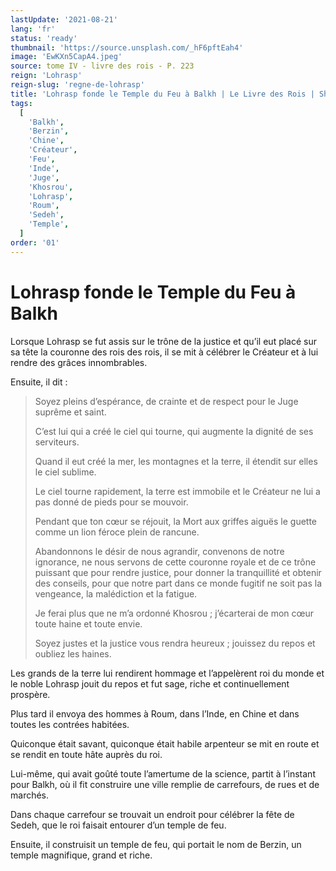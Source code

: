 ```yaml
---
lastUpdate: '2021-08-21'
lang: 'fr'
status: 'ready'
thumbnail: 'https://source.unsplash.com/_hF6pftEah4'
image: 'EwKXn5CapA4.jpeg'
source: tome IV - livre des rois - P. 223
reign: 'Lohrasp'
reign-slug: 'regne-de-lohrasp'
title: 'Lohrasp fonde le Temple du Feu à Balkh | Le Livre des Rois | Shâhnâmeh'
tags:
  [
    'Balkh',
    'Berzin',
    'Chine',
    'Créateur',
    'Feu',
    'Inde',
    'Juge',
    'Khosrou',
    'Lohrasp',
    'Roum',
    'Sedeh',
    'Temple',
  ]
order: '01'
---
```


<!-- LTeX: language=fr -->

# Lohrasp fonde le Temple du Feu à Balkh

Lorsque Lohrasp se fut assis sur le trône de la justice et qu’il eut placé sur sa tête la couronne des rois des rois, il se mit à célébrer le Créateur et à lui rendre des grâces innombrables.

Ensuite, il dit :

> Soyez pleins d’espérance, de crainte et de respect pour le Juge suprême et saint.
>
> C’est lui qui a créé le ciel qui tourne, qui augmente la dignité de ses serviteurs.
>
> Quand il eut créé la mer, les montagnes et la terre, il étendit sur elles le ciel sublime.
>
> Le ciel tourne rapidement, la terre est immobile et le Créateur ne lui a pas donné de pieds pour se mouvoir.
>
> Pendant que ton cœur se réjouit, la Mort aux griffes aiguës le guette comme un lion féroce plein de rancune.
>
> Abandonnons le désir de nous agrandir, convenons de notre ignorance, ne nous servons de cette couronne royale et de ce trône puissant que pour rendre justice, pour donner la tranquillité et obtenir des conseils, pour que notre part dans ce monde fugitif ne soit pas la vengeance, la malédiction et la fatigue.
>
> Je ferai plus que ne m’a ordonné Khosrou ; j’écarterai de mon cœur toute haine et toute envie.
>
> Soyez justes et la justice vous rendra heureux ; jouissez du repos et oubliez les haines.

Les grands de la terre lui rendirent hommage et l’appelèrent roi du monde et le noble Lohrasp jouit du repos et fut sage, riche et continuellement prospère.

Plus tard il envoya des hommes à Roum, dans l’Inde, en Chine et dans toutes les contrées habitées.

Quiconque était savant, quiconque était habile arpenteur se mit en route et se rendit en toute hâte auprès du roi.

Lui-même, qui avait goûté toute l’amertume de la science, partit à l’instant pour Balkh, où il fit construire une ville remplie de carrefours, de rues et de marchés.

Dans chaque carrefour se trouvait un endroit pour célébrer la fête de Sedeh, que le roi faisait entourer d’un temple de feu.

Ensuite, il construisit un temple de feu, qui portait le nom de Berzin, un temple magnifique, grand et riche.
